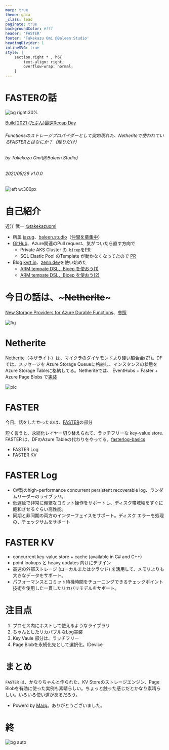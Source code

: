 ```yaml
---
marp: true
theme: gaia
_class: lead
paginate: true
backgroundColor: #fff
header: 'FASTER'
footer: 'Takekazu Omi @Baleen.Studio'
headingDivider: 1
inlineSVG: true
style: |
    section.right * , h6{
        text-align: right;
        overflow-wrap: normal;
    }
---
```

<style>
@import url('https://fonts.googleapis.com/css2?family=Noto+Sans+JP:wght@700&display=swap');
section {
    font-family: 'Noto Sans JP', sans-serif;
}
</style>

# FASTERの話
<!-- _class: right -->

![bg right:30%](https://live.staticflickr.com/65535/49760714097_ec5ebe62d9_h.jpg)

[Build 2021 (たぶん)最速Recap Day](https://jazug.connpass.com/event/211563/)
###### Functionsのストレージプロバイダーとして突如現れた、Netheriteで使われているFASTERとはなにか？（触りだけ）
###### by Takekazu Omi(*@Baleen.Studio*)
###### 2021/05/29 v1.0.0

![left w:300px](https://www.baleen.studio/img/company/img-symbol.png)

# 自己紹介

近江 武一 [@takekazuomi](https://twitter.com/takekazuomi)

- 所属 [jazug](https://r.jazug.jp/)、[baleen.studio](https://baleen.studio)（[仲間を募集中](https://www.wantedly.com/projects/624553)）
- [GitHub](https://github.com/takekazuomi)、Azure関連のPull request、気がついたら直す方向で
  - Private AKS Cluster の`.bicep`を[PR](https://github.com/Azure/bicep/pull/2155)
  - SQL Elastic Pool のTemplate が動かなくなってたので [PR](https://github.com/Azure/azure-quickstart-templates/pull/8440)
- Blog [kyrt.in](https://kyrt.in)、[zenn.dev](https://zenn.dev/takekazuomi)を使い始めた
  - [ARM tempate DSL、Bicep を使おう(1)](https://zenn.dev/takekazuomi/articles/bicep-getting-started)
  - [ARM tempate DSL、Bicep を使おう(2)](https://zenn.dev/takekazuomi/articles/bicep-getting-started2)

# 今日の話は、~~~Netherite~~~

[New Storage Providers for Azure Durable Functions](https://techcommunity.microsoft.com/t5/apps-on-azure/new-storage-providers-for-azure-durable-functions/ba-p/2382044)、[参照](https://twitter.com/takekazuomi/status/1397939698064969728)

![fig](https://pbs.twimg.com/card_img/1397584223624564741/gbGnEbWy?format=jpg&name=small)

# Netherite

[Netherite](https://microsoft.github.io/durabletask-netherite/#/)（ネザライト）は、マイクラのダイヤモンドより硬い超合金(Z?)。DFでは、メッセージを Azure Storage Queueに格納し、インスタンスの状態をAzure Storage Tableに格納してる。Netheriteでは、 EventHubs + Faster + Azure Page Blobs で[実装](https://microsoft.github.io/durabletask-netherite/#/?id=why-a-new-engine)

![pic](https://microsoft.github.io/durabletask-netherite/images/partitions.png)

# FASTER

今日、話をしたかったのは、[FASTER](https://microsoft.github.io/FASTER/)の部分

短く言うと、永続化レイヤー切り替えられて、ラッチフリーな key-value store. FASTER は、DFのAzure Tableの代わりをやってる。[fasterlog-basics](https://microsoft.github.io/FASTER/docs/fasterlog-basics/)

- FASTER Log
- FASTER KV

# FASTER Log

- C#製のhigh-performance concurrent persistent recoverable log、ランダムリーダーのライブラリ。
- 低遅延で非常に頻繁なコミット操作をサポートし、ディスク帯域幅をすぐに飽和させるぐらい高性能。
- 同期と非同期の両方のインターフェイスをサポート。ディスク エラーを処理の、チェックサムをサポート

# FASTER KV

- concurrent key-value store + cache (available in C# and C++)
- point lookups と heavy updates 向けにデザイン
- 高速の外部ストレージ (ローカルまたはクラウド) を活用して、メモリよりも大きなデータをサポート。
- パフォーマンスとコミット待機時間をチューニングできるチェックポイント技術を使用した一貫したリカバリモデルをサポート。

# 注目点

1. プロセス内にホストして使えるようなライブラリ
2. ちゃんとしたリカバブルなLog実装
3. Key Vaule 部分は、ラッチフリー
4. Page Blobを永続化先として選択化。IDevice

# まとめ

`FASTER` は、かなりちゃんと作られた、KV Storeのストレージエンジン、Page Blobを有効に使った実例も素晴らしい。ちょっと触った感じだとかなり素晴らしい。いろいろ使い道があるだろう。

- Powerd by [Marp](https://github.com/marp-team/marp-cli#docker)。ありがとうございました。

# 終

![bg auto](https://live.staticflickr.com/27/51370830_03d43dc331_h.jpg)
